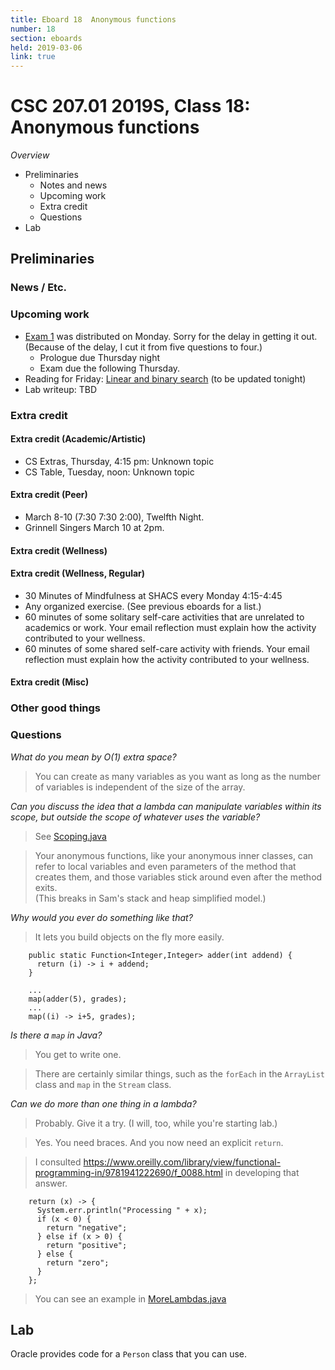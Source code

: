 ```yaml
---
title: Eboard 18  Anonymous functions
number: 18
section: eboards
held: 2019-03-06
link: true
---
```

CSC 207.01 2019S, Class 18:  Anonymous functions
================================================

_Overview_

* Preliminaries
    * Notes and news
    * Upcoming work
    * Extra credit
    * Questions
* Lab

Preliminaries
-------------

### News / Etc.

### Upcoming work

* [Exam 1](../exams/exam01) was distributed on Monday. Sorry for the delay 
  in getting it out.  (Because of the delay, I cut it from five questions
  to four.)
    * Prologue due Thursday night
    * Exam due the following Thursday.
* Reading for Friday: 
  [Linear and binary search](../readings/searching)
  (to be updated tonight)
* Lab writeup: TBD

### Extra credit

#### Extra credit (Academic/Artistic)

* CS Extras, Thursday, 4:15 pm: Unknown topic
* CS Table, Tuesday, noon: Unknown topic

#### Extra credit (Peer)

* March 8-10 (7:30 7:30 2:00), Twelfth Night.  
* Grinnell Singers March 10 at 2pm.

#### Extra credit (Wellness)

#### Extra credit (Wellness, Regular)

* 30 Minutes of Mindfulness at SHACS every Monday 4:15-4:45
* Any organized exercise.  (See previous eboards for a list.)
* 60 minutes of some solitary self-care activities that are unrelated to 
  academics or work.  Your email reflection must explain how
  the activity contributed to your wellness.
* 60 minutes of some shared self-care activity with friends.  Your email 
  reflection must explain how the activity contributed to your wellness.

#### Extra credit (Misc)

### Other good things

### Questions

_What do you mean by O(1) extra space?_

> You can create as many variables as you want as long as the number
  of variables is independent of the size of the array.

_Can you discuss the idea that a lambda can manipulate variables within
its scope, but outside the scope of whatever uses the variable?_

> See [Scoping.java](Scoping.java)

> Your anonymous functions, like your anonymous inner classes, can refer
  to local variables and even parameters of the method that creates them,
  and those variables stick around even after the method exits.  
  (This breaks in Sam's stack and heap simplified model.)

_Why would you ever do something like that?_

> It lets you build objects on the fly more easily.

        public static Function<Integer,Integer> adder(int addend) {
          return (i) -> i + addend;
        }

        ...
        map(adder(5), grades);
        ...
        map((i) -> i+5, grades);

_Is there a `map` in Java?_

> You get to write one.

> There are certainly similar things, such as the `forEach` in the
  `ArrayList` class and `map` in the `Stream` class.

_Can we do more than one thing in a lambda?_

> Probably.  Give it a try.  (I will, too, while you're starting lab.)

> Yes.  You need braces.  And you now need an explicit `return`.

> I consulted <https://www.oreilly.com/library/view/functional-programming-in/9781941222690/f_0088.html> in developing that answer.

        return (x) -> { 
          System.err.println("Processing " + x);
          if (x < 0) {
            return "negative"; 
          } else if (x > 0) {
            return "positive";
          } else {
            return "zero";
          }
        };

> You can see an example in [MoreLambdas.java](MoreLambdas.java)

Lab
---

Oracle provides code for a `Person` class that you can use.
